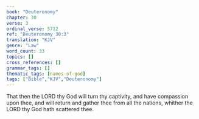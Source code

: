 ```yaml
---
book: "Deuteronomy"
chapter: 30
verse: 3
ordinal_verse: 5712
ref: "Deuteronomy 30:3"
translation: "KJV"
genre: "Law"
word_count: 33
topics: []
cross_references: []
grammar_tags: []
thematic_tags: [names-of-god]
tags: ["Bible","KJV","Deuteronomy"]
---
```

That then the LORD thy God will turn thy captivity, and have compassion upon thee, and will return and gather thee from all the nations, whither the LORD thy God hath scattered thee.
